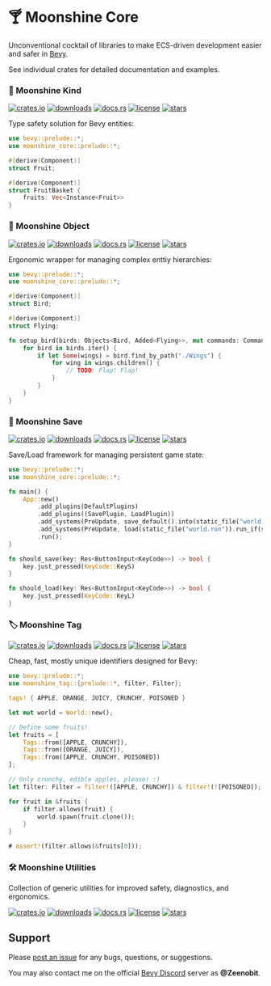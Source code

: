 # 🍸 Moonshine Core

Unconventional cocktail of libraries to make ECS-driven development easier and safer in [Bevy](https://bevyengine.org/).

See individual crates for detailed documentation and examples.

### 🍎 Moonshine Kind

[![crates.io](https://img.shields.io/crates/v/moonshine-kind)](https://crates.io/crates/moonshine-kind)
[![downloads](https://img.shields.io/crates/dr/moonshine-kind?label=downloads)](https://crates.io/crates/moonshine-kind)
[![docs.rs](https://docs.rs/moonshine-kind/badge.svg)](https://docs.rs/moonshine-kind)
[![license](https://img.shields.io/crates/l/moonshine-kind)](https://github.com/Zeenobit/moonshine_kind/blob/main/LICENSE)
[![stars](https://img.shields.io/github/stars/Zeenobit/moonshine_kind)](https://github.com/Zeenobit/moonshine_kind)

Type safety solution for Bevy entities:

```rust
use bevy::prelude::*;
use moonshine_core::prelude::*;

#[derive(Component)]
struct Fruit;

#[derive(Component)]
struct FruitBasket {
    fruits: Vec<Instance<Fruit>>
}
```

### 🌴 Moonshine Object

[![crates.io](https://img.shields.io/crates/v/moonshine-object)](https://crates.io/crates/moonshine-object)
[![downloads](https://img.shields.io/crates/dr/moonshine-object?label=downloads)](https://crates.io/crates/moonshine-object)
[![docs.rs](https://docs.rs/moonshine-object/badge.svg)](https://docs.rs/moonshine-object)
[![license](https://img.shields.io/crates/l/moonshine-object)](https://github.com/Zeenobit/moonshine_object/blob/main/LICENSE)
[![stars](https://img.shields.io/github/stars/Zeenobit/moonshine_object)](https://github.com/Zeenobit/moonshine_object)

Ergonomic wrapper for managing complex enttiy hierarchies:

```rust
use bevy::prelude::*;
use moonshine_core::prelude::*;

#[derive(Component)]
struct Bird;

#[derive(Component)]
struct Flying;

fn setup_bird(birds: Objects<Bird, Added<Flying>>, mut commands: Commands) {
    for bird in birds.iter() {
        if let Some(wings) = bird.find_by_path("./Wings") {
            for wing in wings.children() {
                // TODO: Flap! Flap!
            }
        }
    }
}
```

### 💾 Moonshine Save

[![crates.io](https://img.shields.io/crates/v/moonshine-save)](https://crates.io/crates/moonshine-save)
[![downloads](https://img.shields.io/crates/dr/moonshine-save?label=downloads)](https://crates.io/crates/moonshine-save)
[![docs.rs](https://docs.rs/moonshine-save/badge.svg)](https://docs.rs/moonshine-save)
[![license](https://img.shields.io/crates/l/moonshine-save)](https://github.com/Zeenobit/moonshine_save/blob/main/LICENSE)
[![stars](https://img.shields.io/github/stars/Zeenobit/moonshine_save)](https://github.com/Zeenobit/moonshine_save)

Save/Load framework for managing persistent game state:

```rust
use bevy::prelude::*;
use moonshine_core::prelude::*;

fn main() {
    App::new()
        .add_plugins(DefaultPlugins)
        .add_plugins((SavePlugin, LoadPlugin))
        .add_systems(PreUpdate, save_default().into(static_file("world.ron")).run_if(should_save))
        .add_systems(PreUpdate, load(static_file("world.ron")).run_if(should_load))
        .run();
}

fn should_save(key: Res<ButtonInput<KeyCode>>) -> bool {
    key.just_pressed(KeyCode::KeyS)
}

fn should_load(key: Res<ButtonInput<KeyCode>>) -> bool {
    key.just_pressed(KeyCode::KeyL)
}
```

### 🏷️ Moonshine Tag

[![crates.io](https://img.shields.io/crates/v/moonshine-tag)](https://crates.io/crates/moonshine-tag)
[![downloads](https://img.shields.io/crates/dr/moonshine-tag?label=downloads)](https://crates.io/crates/moonshine-tag)
[![docs.rs](https://docs.rs/moonshine-tag/badge.svg)](https://docs.rs/moonshine-tag)
[![license](https://img.shields.io/crates/l/moonshine-tag)](https://github.com/Zeenobit/moonshine_tag/blob/main/LICENSE)
[![stars](https://img.shields.io/github/stars/Zeenobit/moonshine_tag)](https://github.com/Zeenobit/moonshine_tag)

Cheap, fast, mostly unique identifiers designed for Bevy:

```rust
use bevy::prelude::*;
use moonshine_tag::{prelude::*, filter, Filter};

tags! { APPLE, ORANGE, JUICY, CRUNCHY, POISONED }

let mut world = World::new();

// Define some fruits!
let fruits = [
    Tags::from([APPLE, CRUNCHY]),
    Tags::from([ORANGE, JUICY]),
    Tags::from([APPLE, CRUNCHY, POISONED])
];

// Only crunchy, edible apples, please! :)
let filter: Filter = filter!([APPLE, CRUNCHY]) & filter!(![POISONED]);

for fruit in &fruits {
    if filter.allows(fruit) {
        world.spawn(fruit.clone());
    }
}

# assert!(filter.allows(&fruits[0]));
```


### 🛠️ Moonshine Utilities

Collection of generic utilities for improved safety, diagnostics, and ergonomics.

[![crates.io](https://img.shields.io/crates/v/moonshine-util)](https://crates.io/crates/moonshine-util)
[![downloads](https://img.shields.io/crates/dr/moonshine-util?label=downloads)](https://crates.io/crates/moonshine-util)
[![docs.rs](https://docs.rs/moonshine-util/badge.svg)](https://docs.rs/moonshine-util)
[![license](https://img.shields.io/crates/l/moonshine-util)](https://github.com/Zeenobit/moonshine_util/blob/main/LICENSE)
[![stars](https://img.shields.io/github/stars/Zeenobit/moonshine_util)](https://github.com/Zeenobit/moonshine_util)

## Support

Please [post an issue](https://github.com/Zeenobit/moonshine_core/issues/new) for any bugs, questions, or suggestions.

You may also contact me on the official [Bevy Discord](https://discord.gg/bevy) server as **@Zeenobit**.
